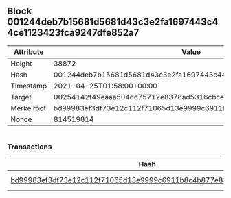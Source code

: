 ## Block 001244deb7b15681d5681d43c3e2fa1697443c44ce1123423fca9247dfe852a7

Attribute | Value
--- | ---
Height | 38872
Hash | 001244deb7b15681d5681d43c3e2fa1697443c44ce1123423fca9247dfe852a7
Timestamp | 2021-04-25T01:58:00+00:00
Target | 00254142f49eaaa504dc75712e8378ad5316cbcead634704b3734b6271167cc4
Merke root | bd99983ef3df73e12c112f71065d13e9999c6911b8c4b877e836b5b32b01de41
Nonce | 814519814

```

```

### Transactions

Hash | Amount
--- | ---
[bd99983ef3df73e12c112f71065d13e9999c6911b8c4b877e836b5b32b01de41](bd99983ef3df73e12c112f71065d13e9999c6911b8c4b877e836b5b32b01de41.md) | 10.00000000 SKEPTI 
